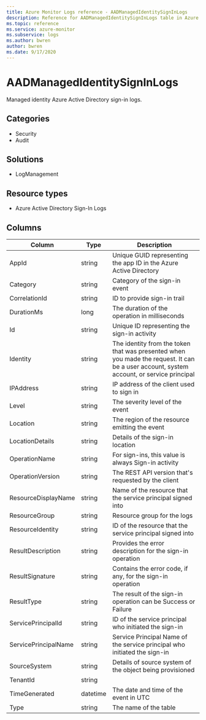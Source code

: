 ```yaml
---
title: Azure Monitor Logs reference - AADManagedIdentitySignInLogs
description: Reference for AADManagedIdentitySignInLogs table in Azure Monitor Logs.
ms.topic: reference
ms.service: azure-monitor
ms.subservice: logs
ms.author: bwren
author: bwren
ms.date: 9/17/2020
---
```


# AADManagedIdentitySignInLogs

 Managed identity Azure Active Directory sign-in logs.

## Categories

- Security
- Audit
## Solutions

- LogManagement
## Resource types

- Azure Active Directory Sign-In Logs




## Columns

|Column|Type|Description|
|---|---|---|
|AppId|string|Unique GUID representing the app ID in the Azure Active Directory|
|Category|string|Category of the sign-in event|
|CorrelationId|string|ID to provide sign-in trail|
|DurationMs|long|The duration of the operation in milliseconds|
|Id|string|Unique ID representing the sign-in activity|
|Identity|string|The identity from the token that was presented when you made the request. It can be a user account, system account, or service principal|
|IPAddress|string|IP address of the client used to sign in|
|Level|string|The severity level of the event|
|Location|string|The region of the resource emitting the event|
|LocationDetails|string|Details of the sign-in location|
|OperationName|string|For sign-ins, this value is always Sign-in activity|
|OperationVersion|string|The REST API version that's requested by the client|
|ResourceDisplayName|string|Name of the resource that the service principal signed into|
|ResourceGroup|string|Resource group for the logs|
|ResourceIdentity|string|ID of the resource that the service principal signed into|
|ResultDescription|string|Provides the error description for the sign-in operation|
|ResultSignature|string|Contains the error code, if any, for the sign-in operation|
|ResultType|string|The result of the sign-in operation can be Success or Failure|
|ServicePrincipalId|string|ID of the service principal who initiated the sign-in|
|ServicePrincipalName|string|Service Principal Name of the service principal who initiated the sign-in|
|SourceSystem|string|Details of source system of the object being provisioned|
|TenantId|string||
|TimeGenerated|datetime|The date and time of the event in UTC|
|Type|string|The name of the table|
